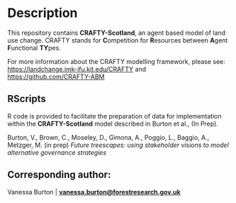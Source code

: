 # Description

This repository contains **CRAFTY-Scotland**, an agent based model of land use change.
CRAFTY stands for **C**ompetition for **R**esources between **A**gent **F**unctional **TY**pes.

For more information about the CRAFTY modelling framework, please see: https://landchange.imk-ifu.kit.edu/CRAFTY and https://github.com/CRAFTY-ABM

## RScripts

R code is provided to facilitate the preparation of data for implementation within the **CRAFTY-Scotland** model described in Burton et al., (In Prep).

Burton, V., Brown, C., Moseley, D., Gimona, A., Poggio, L., Baggio, A., Metzger, M. (in prep) _Future treescapes: using stakeholder visions to model alternative governance strategies_

## Corresponding author:

Vanessa Burton | **vanessa.burton@forestresearch.gov.uk**
